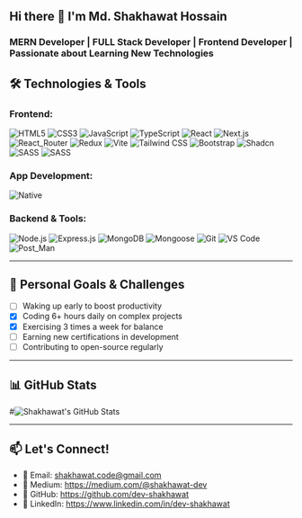 ## Hi there 👋 I'm Md. Shakhawat Hossain

### MERN Developer | FULL Stack Developer | Frontend Developer | Passionate about Learning New Technologies



## 🛠️ Technologies & Tools

### Frontend:
![HTML5](https://img.shields.io/badge/HTML5-E34F26?style=for-the-badge&logo=html5&logoColor=white)
![CSS3](https://img.shields.io/badge/CSS3-1572B6?style=for-the-badge&logo=css3&logoColor=white)
![JavaScript](https://img.shields.io/badge/JavaScript-F7DF1E?style=for-the-badge&logo=javascript&logoColor=black)
![TypeScript](https://img.shields.io/badge/typescript-3178c6?style=for-the-badge&logo=typescript&logoColor=white)
![React](https://img.shields.io/badge/React-20232A?style=for-the-badge&logo=react&logoColor=61DAFB)
![Next.js](https://img.shields.io/badge/Next.js-000000?style=for-the-badge&logo=nextdotjs&logoColor=white)
![React_Router](https://img.shields.io/badge/react_router-d03a39?style=for-the-badge&logo=react-router&logoColor=white)
![Redux](https://img.shields.io/badge/redux-7752bc?style=for-the-badge&logo=redux&logoColor=white)
![Vite](https://img.shields.io/badge/vite-bd6cea?style=for-the-badge&logo=vite&logoColor=white)
![Tailwind CSS](https://img.shields.io/badge/Tailwind_CSS-38B2AC?style=for-the-badge&logo=tailwind-css&logoColor=white)
![Bootstrap](https://img.shields.io/badge/Bootstrap-796af3?style=for-the-badge&logo=bootstrap&logoColor=white)
![Shadcn](https://img.shields.io/badge/Shadcn-000000?style=for-the-badge&logo=tailwind-css&logoColor=white)
![SASS](https://img.shields.io/badge/sass-cf649a?style=for-the-badge&logo=SASS&logoColor=white)
![SASS](https://img.shields.io/badge/figma-9170fd?style=for-the-badge&logo=figma&logoColor=white)

### App Development:
![Native](https://img.shields.io/badge/React_Native-20232A?style=for-the-badge&logo=react&logoColor=61DAFB)


### Backend & Tools:
![Node.js](https://img.shields.io/badge/Node.js-339933?style=for-the-badge&logo=nodedotjs&logoColor=white)
![Express.js](https://img.shields.io/badge/express-000000?style=for-the-badge&logo=express&logoColor=white)
![MongoDB](https://img.shields.io/badge/MongoDB-47A248?style=for-the-badge&logo=mongodb&logoColor=white)
![Mongoose](https://img.shields.io/badge/mongoose-89221c?style=for-the-badge&logo=mongoose&logoColor=white)
![Git](https://img.shields.io/badge/Git-F05032?style=for-the-badge&logo=git&logoColor=white)
![VS Code](https://img.shields.io/badge/VS_Code-007ACC?style=for-the-badge&logo=visual-studio-code&logoColor=white)
![Post_Man](https://img.shields.io/badge/PostMan-e26533?style=for-the-badge&logo=postman&logoColor=white)

---


## 🎯 Personal Goals & Challenges

- [ ] Waking up early to boost productivity
- [x] Coding 6+ hours daily on complex projects  
- [x] Exercising 3 times a week for balance
- [ ] Earning new certifications in development
- [ ] Contributing to open-source regularly

---

## 📊 GitHub Stats

#![Shakhawat's GitHub Stats](https://github-readme-stats.vercel.app/api?username=dev-shakhawat&show_icons=true&theme=radical)

---

## 📫 Let's Connect!

- 📧 Email: shakhawat.code@gmail.com
- 💼 Medium: https://medium.com/@shakhawat-dev
- 🐙 GitHub: https://github.com/dev-shakhawat
- 💼 LinkedIn: https://www.linkedin.com/in/dev-shakhawat


